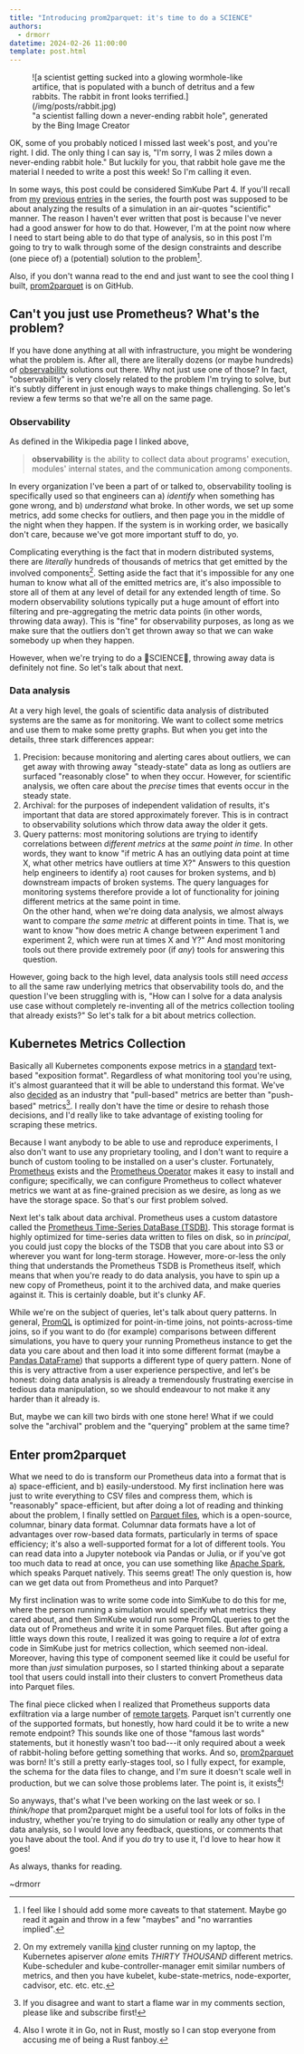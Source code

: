 ```yaml
---
title: "Introducing prom2parquet: it's time to do a SCIENCE"
authors:
  - drmorr
datetime: 2024-02-26 11:00:00
template: post.html
---
```


<figure markdown>
  ![a scientist getting sucked into a glowing wormhole-like artifice, that is populated with a bunch of detritus and a
  few rabbits.  The rabbit in front looks terrified.](/img/posts/rabbit.jpg)
  <figcaption>"a scientist falling down a never-ending rabbit hole", generated by the Bing Image Creator</figcaption>
</figure>

OK, some of you probably noticed I missed last week's post, and you're right.  I did.  The only thing I can say is, "I'm
sorry, I was 2 miles down a never-ending rabbit hole."  But luckily for you, that rabbit hole gave me the material I
needed to write a post this week!  So I'm calling it even.

In some ways, this post could be considered SimKube Part 4.  If you'll recall from [my](https://blog.appliedcomputing.io/p/simkube-part-1-why-do-we-need-a-simulator)
[previous](https://blog.appliedcomputing.io/p/simkube-part-2-virtual-kubelet-and) [entries](https://blog.appliedcomputing.io/p/simkube-part-3-tracing-a-cluster)
in the series, the fourth post was supposed to be about analyzing the results of a simulation in an air-quotes
"scientific" manner.  The reason I haven't ever written that post is because I've never had a good answer for how to do
that.  However, I'm at the point now where I need to start being able to do that type of analysis, so in this post I'm
going to try to walk through some of the design constraints and describe (one piece of) a (potential) solution to the
problem[^1].

Also, if you don't wanna read to the end and just want to see the cool thing I built, [prom2parquet](https://github.com/acrlabs/prom2parquet)
is on GitHub.

## Can't you just use Prometheus? What's the problem?

If you have done anything at all with infrastructure, you might be wondering what the problem is.  After all, there are
literally dozens (or maybe hundreds) of [observability](https://en.wikipedia.org/wiki/Observability_(software))
solutions out there.  Why not just use one of those?  In fact, "observability" is very closely related to the problem
I'm trying to solve, but it's subtly different in just enough ways to make things challenging.  So let's review a few
terms so that we're all on the same page.

### Observability

As defined in the Wikipedia page I linked above,

> **observability** is the ability to collect data about programs' execution, modules' internal states, and the
> communication among components.

In every organization I've been a part of or talked to, observability tooling is specifically used so that engineers can
a) _identify_ when something has gone wrong, and b) _understand_ what broke.  In other words, we set up some metrics,
add some checks for outliers, and then page you in the middle of the night when they happen.  If the system is in
working order, we basically don't care, because we've got more important stuff to do, yo.

Complicating everything is the fact that in modern distributed systems, there are _literally_ hundreds of thousands of
metrics that get emitted by the involved components[^2].  Setting aside the fact that it's impossible for any one human
to know what all of the emitted metrics are, it's also impossible to store all of them at any level of detail for any
extended length of time.  So modern observability solutions typically put a huge amount of effort into filtering and
pre-aggregating the metric data points (in other words, throwing data away).  This is "fine" for observability purposes,
as long as we make sure that the outliers don't get thrown away so that we can wake somebody up when they happen.

However, when we're trying to do a 🧪SCIENCE🧪, throwing away data is definitely not fine.  So let's talk about that
next.

### Data analysis

At a very high level, the goals of scientific data analysis of distributed systems are the same as for monitoring.  We
want to collect some metrics and use them to make some pretty graphs.  But when you get into the details, three stark
differences appear:

1. Precision: because monitoring and alerting cares about outliers, we can get away with throwing away "steady-state"
   data as long as outliers are surfaced "reasonably close" to when they occur.  However, for scientific analysis, we
   often care about the _precise_ times that events occur in the steady state.
2. Archival: for the purposes of independent validation of results, it's important that data are stored approximately
   forever.  This is in contract to observability solutions which throw data away the older it gets.
3. Query patterns: most monitoring solutions are trying to identify correlations between _different metrics_ at the
   _same point in time_.  In other words, they want to know "if metric A has an outlying data point at time X, what
   other metrics have outliers at time X?"  Answers to this question help engineers to identify a) root causes for
   broken systems, and b) downstream impacts of broken systems.  The query languages for monitoring systems therefore
   provide a lot of functionality for joining different metrics at the same point in time.
   <br>
   On the other hand, when we're doing data analysis, we almost always want to compare _the same metric_ at different
   points in time.  That is, we want to know "how does metric A change between experiment 1 and experiment 2, which were
   run at times X and Y?"  And most monitoring tools out there provide extremely poor (if _any_) tools for answering
   this question.

However, going back to the high level, data analysis tools still need _access_ to all the same raw underlying metrics
that observability tools do, and the question I've been struggling with is, "How can I solve for a data analysis use case
without completely re-inventing all of the metrics collection tooling that already exists?"  So let's talk for a bit
about metrics collection.

## Kubernetes Metrics Collection

Basically all Kubernetes components expose metrics in a [standard](https://prometheus.io/docs/instrumenting/exposition_formats/)
text-based "exposition format".  Regardless of what monitoring tool you're using, it's almost guaranteed that it will be
able to understand this format.  We've also [decided](https://thenewstack.io/exploring-prometheus-use-cases-brian-brazil/)
as an industry that "pull-based" metrics are better than "push-based" metrics[^3].  I really don't have the time or
desire to rehash those decisions, and I'd really like to take advantage of existing tooling for scraping these metrics.

Because I want anybody to be able to use and reproduce experiments, I also don't want to use any proprietary tooling,
and I don't want to require a bunch of custom tooling to be installed on a user's cluster.  Fortunately,
[Prometheus](https://prometheus.io) exists and the [Prometheus Operator](https://prometheus-operator.dev) makes it easy
to install and configure; specifically, we can configure Prometheus to collect whatever metrics we want at as
fine-grained precision as we desire, as long as we have the storage space.  So that's our first problem solved.

Next let's talk about data archival.  Prometheus uses a custom datastore called the [Prometheus Time-Series DataBase
(TSDB)](https://prometheus.io/docs/prometheus/latest/storage/).  This storage format is highly optimized for time-series
data written to files on disk, so in _principal_, you could just copy the blocks of the TSDB that you care about into S3
or wherever you want for long-term storage.  However, more-or-less the only thing that understands the Prometheus TSDB
is Prometheus itself, which means that when you're ready to do data analysis, you have to spin up a new copy of
Prometheus, point it to the archived data, and make queries against it.  This is certainly doable, but it's clunky AF.

While we're on the subject of queries, let's talk about query patterns.  In general, [PromQL](https://prometheus.io/docs/prometheus/latest/querying/basics/)
is optimized for point-in-time joins, not points-across-time joins, so if you want to do (for example) comparisons
between different simulations, you have to query your running Prometheus instance to get the data you care about and
then load it into some different format (maybe a [Pandas DataFrame](https://pandas.pydata.org/pandas-docs/stable/reference/api/pandas.DataFrame.html))
that supports a different type of query pattern.  None of this is very attractive from a user experience perspective,
and let's be honest: doing data analysis is already a tremendously frustrating exercise in tedious data manipulation, so
we should endeavour to not make it any harder than it already is.

But, maybe we can kill two birds with one stone here!  What if we could solve the "archival" problem and the "querying"
problem at the same time?

## Enter prom2parquet

What we need to do is transform our Prometheus data into a format that is a) space-efficient, and b) easily-understood.
My first inclination here was just to write everything to CSV files and compress them, which is "reasonably"
space-efficient, but after doing a lot of reading and thinking about the problem, I finally settled on [Parquet
files](https://en.wikipedia.org/wiki/Apache_Parquet), which is a open-source, columnar, binary data format.  Columnar
data formats have a lot of advantages over row-based data formats, particularly in terms of space efficiency; it's also
a well-supported format for a lot of different tools.  You can read data into a Jupyter notebook via Pandas or Julia, or
if you've got too much data to read at once, you can use something like [Apache Spark](https://spark.apache.org), which
speaks Parquet natively.  This seems great!  The only question is, how can we get data out from Prometheus and into
Parquet?

My first inclination was to write some code into SimKube to do this for me, where the person running a simulation would
specify what metrics they cared about, and then SimKube would run some PromQL queries to get the data out of Prometheus
and write it in some Parquet files.  But after going a little ways down this route, I realized it was going to require a
_lot_ of extra code in SimKube just for metrics collection, which seemed non-ideal.  Moreover, having this type of
component seemed like it could be useful for more than _just_ simulation purposes, so I started thinking about a
separate tool that users could install into their clusters to convert Prometheus data into Parquet files.

The final piece clicked when I realized that Prometheus supports data exfiltration via a large number of [remote
targets](https://prometheus.io/docs/operating/integrations/#remote-endpoints-and-storage).  Parquet isn't currently one
of the supported formats, but honestly, how hard could it be to write a new remote endpoint?  This sounds like one of
those "famous last words" statements, but it honestly wasn't too bad---it only required about a week of rabbit-holing
before getting something that works.  And so, [prom2parquet](https://github.com/acrlabs/prom2parquet) was born!  It's
still a pretty early-stages tool, so I fully expect, for example, the schema for the data files to change, and I'm sure
it doesn't scale well in production, but we can solve those problems later.  The point is, it exists[^4]!

So anyways, that's what I've been working on the last week or so.  I _think/hope_ that prom2parquet might be a useful
tool for lots of folks in the industry, whether you're trying to do simulation or really any other type of data
analysis, so I would love any feedback, questions, or comments that you have about the tool.  And if you _do_ try to use
it, I'd love to hear how it goes!

As always, thanks for reading.

~drmorr

[^1]: I feel like I should add some more caveats to that statement.  Maybe go read it again and throw in a few "maybes"
    and "no warranties implied".

[^2]: On my extremely vanilla [kind](https://kind.sigs.k8s.io) cluster running on my laptop, the Kubernetes apiserver
    _alone_ emits _THIRTY THOUSAND_ different metrics.  Kube-scheduler and kube-controller-manager emit similar numbers
    of metrics, and then you have kubelet, kube-state-metrics, node-exporter, cadvisor, etc. etc. etc.

[^3]: If you disagree and want to start a flame war in my comments section, please like and subscribe first!

[^4]: Also I wrote it in Go, not in Rust, mostly so I can stop everyone from accusing me of being a Rust fanboy.
